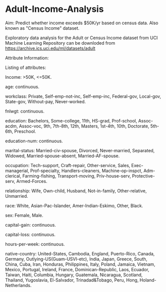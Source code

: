 # Adult-Income-Analysis

Aim: 
Predict whether income exceeds $50K/yr based on census data. Also known as "Census Income" dataset.

Exploratory data analysis for the Adult or Census Income dataset from UCI Machine Learning Repository can be downloded from https://archive.ics.uci.edu/ml/datasets/adult

Attribute Information:

Listing of attributes: 

Income: >50K, <=50K. 

age: continuous. 

workclass: Private, Self-emp-not-inc, Self-emp-inc, Federal-gov, Local-gov, State-gov, Without-pay, Never-worked. 

fnlwgt: continuous. 

education: Bachelors, Some-college, 11th, HS-grad, Prof-school, Assoc-acdm, Assoc-voc, 9th, 7th-8th, 12th, Masters, 1st-4th, 10th, Doctorate, 5th-6th, Preschool. 

education-num: continuous. 

marital-status: Married-civ-spouse, Divorced, Never-married, Separated, Widowed, Married-spouse-absent, Married-AF-spouse. 

occupation: Tech-support, Craft-repair, Other-service, Sales, Exec-managerial, Prof-specialty, Handlers-cleaners, Machine-op-inspct, Adm-clerical, Farming-fishing, Transport-moving, Priv-house-serv, Protective-serv, Armed-Forces. 

relationship: Wife, Own-child, Husband, Not-in-family, Other-relative, Unmarried. 

race: White, Asian-Pac-Islander, Amer-Indian-Eskimo, Other, Black. 

sex: Female, Male. 

capital-gain: continuous. 

capital-loss: continuous. 

hours-per-week: continuous. 

native-country: United-States, Cambodia, England, Puerto-Rico, Canada, Germany, Outlying-US(Guam-USVI-etc), India, Japan, Greece, South, China, Cuba, Iran, Honduras, Philippines, Italy, Poland, Jamaica, Vietnam, Mexico, Portugal, Ireland, France, Dominican-Republic, Laos, Ecuador, Taiwan, Haiti, Columbia, Hungary, Guatemala, Nicaragua, Scotland, Thailand, Yugoslavia, El-Salvador, Trinadad&Tobago, Peru, Hong, Holand-Netherlands.
